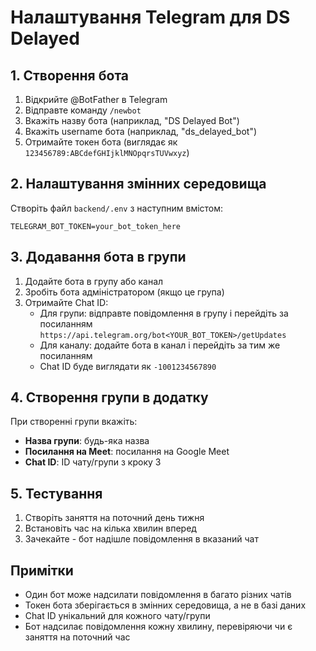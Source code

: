 # Налаштування Telegram для DS Delayed

## 1. Створення бота

1. Відкрийте @BotFather в Telegram
2. Відправте команду `/newbot`
3. Вкажіть назву бота (наприклад, "DS Delayed Bot")
4. Вкажіть username бота (наприклад, "ds_delayed_bot")
5. Отримайте токен бота (виглядає як `123456789:ABCdefGHIjklMNOpqrsTUVwxyz`)

## 2. Налаштування змінних середовища

Створіть файл `backend/.env` з наступним вмістом:
```env
TELEGRAM_BOT_TOKEN=your_bot_token_here
```

## 3. Додавання бота в групи

1. Додайте бота в групу або канал
2. Зробіть бота адміністратором (якщо це група)
3. Отримайте Chat ID:
   - Для групи: відправте повідомлення в групу і перейдіть за посиланням `https://api.telegram.org/bot<YOUR_BOT_TOKEN>/getUpdates`
   - Для каналу: додайте бота в канал і перейдіть за тим же посиланням
   - Chat ID буде виглядати як `-1001234567890`

## 4. Створення групи в додатку

При створенні групи вкажіть:
- **Назва групи**: будь-яка назва
- **Посилання на Meet**: посилання на Google Meet
- **Chat ID**: ID чату/групи з кроку 3

## 5. Тестування

1. Створіть заняття на поточний день тижня
2. Встановіть час на кілька хвилин вперед
3. Зачекайте - бот надішле повідомлення в вказаний чат

## Примітки

- Один бот може надсилати повідомлення в багато різних чатів
- Токен бота зберігається в змінних середовища, а не в базі даних
- Chat ID унікальний для кожного чату/групи
- Бот надсилає повідомлення кожну хвилину, перевіряючи чи є заняття на поточний час 